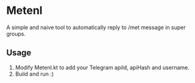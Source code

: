 # Metenl

A simple and naive tool to automatically reply to /met message in super groups.

## Usage

1. Modify Metenl.kt to add your Telegram apiId, apiHash and username.
2. Build and run :)
